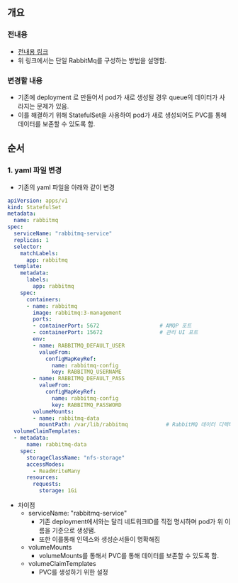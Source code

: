## 개요
### 전내용
- [전내용 링크](./단일%20RabbitMq%20구성하기.md)
- 위 링크에서는 단일 RabbitMq를 구성하는 방법을 설명함.
### 변경할 내용
- 기존에 deployment 로 만들어서 pod가 새로 생성될 경우 queue의 데이터가 사라지는 문제가 있음.
- 이를 해결하기 위해 StatefulSet을 사용하여 pod가 새로 생성되어도 PVC를 통해 데이터를 보존할 수 있도록 함.

## 순서
### 1. yaml 파일 변경
- 기존의 yaml 파일을 아래와 같이 변경
``` yaml
apiVersion: apps/v1
kind: StatefulSet
metadata:
  name: rabbitmq
spec:
  serviceName: "rabbitmq-service"
  replicas: 1
  selector:
    matchLabels:
      app: rabbitmq
  template:
    metadata:
      labels:
        app: rabbitmq
    spec:
      containers:
      - name: rabbitmq
        image: rabbitmq:3-management
        ports:
        - containerPort: 5672                   # AMQP 포트
        - containerPort: 15672                  # 관리 UI 포트
        env:
        - name: RABBITMQ_DEFAULT_USER
          valueFrom:
            configMapKeyRef:
              name: rabbitmq-config
              key: RABBITMQ_USERNAME
        - name: RABBITMQ_DEFAULT_PASS
          valueFrom:
            configMapKeyRef:
              name: rabbitmq-config
              key: RABBITMQ_PASSWORD
        volumeMounts:
        - name: rabbitmq-data
          mountPath: /var/lib/rabbitmq            # RabbitMQ 데이터 디렉터리
  volumeClaimTemplates:
  - metadata:
      name: rabbitmq-data
    spec:
      storageClassName: "nfs-storage"
      accessModes:
        - ReadWriteMany
      resources:
        requests:
          storage: 1Gi
``` 
- 차이점
  - serviceName: "rabbitmq-service"
    - 기존 deployment에서와는 달리 네트워크ID를 직접 명시하며 pod가 위 이름을 기준으로 생성됌.
    - 또한 이를통해 인덱스와 생성순서들이 명확해짐
  - volumeMounts
    - volumeMounts를 통해서 PVC를 통해 데이터를 보존할 수 있도록 함.
  - volumeClaimTemplates
    - PVC를 생성하기 위한 설정